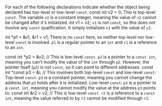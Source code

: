 For each of the following declarations indicate whether the object being declared has top-level or low-level `const`.
const int v2 = 0; This is top-level `const`. The variable `v2` is a constant integer, meaning the value of `v2` cannot be changed after it's initialized.
int v1 = v2; `v1` is not `const`, so this does not involve any `const` qualification. It simply initializes `v1` with the value of `v2`.

int *p1 = &v1, &r1 = v1; There is no `const` here, so neither top-level nor low-level `const` is involved. `p1` is a regular pointer to an `int` and `r1` is a reference to an `int`.

const int *p2 = &v2; // This is low-level `const`. `p2` is a pointer to a `const int`, meaning you can't modify the value of the `int` through `p2`. However, the pointer itself (`p2`) is not `const`, so it can point to different addresses.
const int *const p3 = &i; // This involves both top-level `const` and low-level `const`: Top-level `const`: `p3` is a constant pointer, meaning you cannot change the address that `p3` holds after it is initialized. Low-level `const`: `p3` is a pointer to a `const int`, meaning you cannot modify the value at the address `p3` points to.
const int &r2 = v2; // This is low-level `const`. `r2` is a reference to a `const int`, meaning the value referred to by `r2` cannot be modified through `r2`.